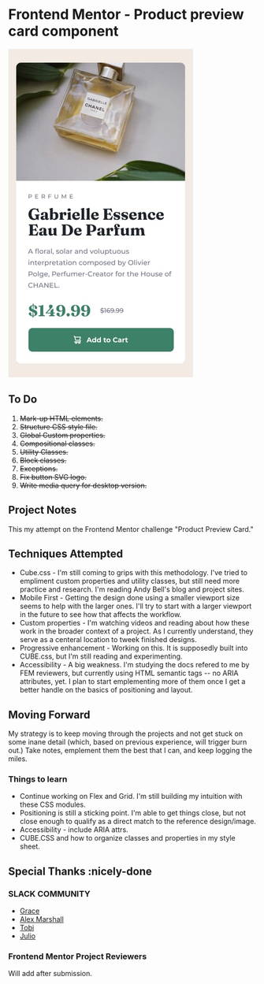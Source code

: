 # Frontend Mentor - Product preview card component

![Preview Card](./design/mobile-design.jpg)


## To Do
1. ~~Mark-up HTML elements.~~
2. ~~Structure CSS style file.~~
3. ~~Global Custom properties.~~
4. ~~Compositional classes.~~
5. ~~Utility Classes.~~
6. ~~Block classes.~~
7. ~~Exceptions.~~
8. ~~Fix button SVG logo.~~
9. ~~Write media query for desktop version.~~



## Project Notes
This my attempt on the Frontend Mentor challenge "Product Preview Card."

## Techniques Attempted

* Cube.css - I'm still coming to grips with this methodology. I've tried to empliment custom properties and utility classes, but still need more practice and research. I'm reading Andy Bell's blog and project sites.
* Mobile First - Getting the design done using a smaller viewport size seems to help with the larger ones. I'll try to start with a larger viewport in the future to see how that affects the workflow.
* Custom properties - I'm watching videos and reading about how these work in the broader context of a project. As I currently understand, they serve as a centeral location to tweek finished designs.
* Progressive enhancement - Working on this. It is supposedly built into  CUBE.css, but I'm still reading and experimenting.
* Accessibility - A big weakness. I'm studying the docs refered to me by FEM reviewers, but currently using HTML semantic tags -- no ARIA attributes, yet. I plan to start emplementing more of them once I get a better handle on the basics of positioning and layout.

## Moving Forward

My strategy is to keep moving through the projects and not get stuck on some inane detail (which, based on previous experience, will trigger burn out.) Take notes, emplement them the best that I can, and keep logging the miles.

### Things to learn
* Continue working on Flex and Grid. I'm still building my intuition with these CSS modules.
* Positioning is still a sticking point. I'm able to get things close, but not close enough to qualify as a direct match to the reference design/image.
* Accessibility - include ARIA attrs.
* CUBE.CSS and how to organize classes and properties in my style sheet.

## Special Thanks :nicely-done
### SLACK COMMUNITY
* [Grace](https://frontendmentor.slack.com/team/U01D6CR3C68)
* [Alex Marshall](https://frontendmentor.slack.com/team/U02FRKAHLGJ)
* [Tobi](https://frontendmentor.slack.com/team/U041FA1QR0X)
* [Julio](https://frontendmentor.slack.com/team/U03PBFJDANR)

### Frontend Mentor Project Reviewers
Will add after submission.
